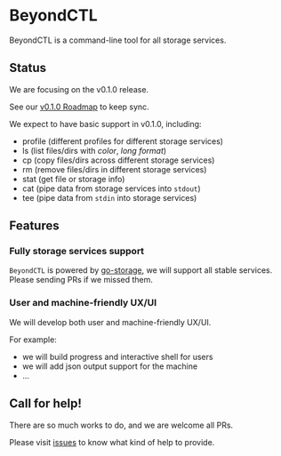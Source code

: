 # BeyondCTL

BeyondCTL is a command-line tool for all storage services.

## Status

We are focusing on the v0.1.0 release.

See our [v0.1.0 Roadmap](https://github.com/beyondstorage/beyond-ctl/issues/1) to keep sync.

We expect to have basic support in v0.1.0, including:

- profile (different profiles for different storage services)
- ls (list files/dirs with *color*, *long format*)
- cp (copy files/dirs across different storage services)
- rm (remove files/dirs in different storage services)
- stat (get file or storage info)
- cat (pipe data from storage services into `stdout`)
- tee (pipe data from `stdin` into storage services)

## Features

### Fully storage services support

`BeyondCTL` is powered by [go-storage](https://github.com/beyondstorage/go-storage), we will support all stable services. Please sending PRs if we missed them.

### User and machine-friendly UX/UI

We will develop both user and machine-friendly UX/UI.

For example:

- we will build progress and interactive shell for users
- we will add json output support for the machine
- ...

## Call for help!

There are so much works to do, and we are welcome all PRs.

Please visit [issues](https://github.com/beyondstorage/beyond-ctl/issues) to know what kind of help to provide.

